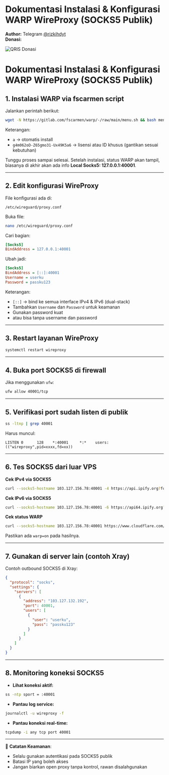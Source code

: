 # Dokumentasi Instalasi & Konfigurasi WARP WireProxy (SOCKS5 Publik)

**Author:** Telegram [@rizkihdyt](https://t.me/rizkihdyt)  
**Donasi:**

![QRIS Donasi](qris_donasi.png)

# Dokumentasi Instalasi & Konfigurasi WARP WireProxy (SOCKS5 Publik)

## 1. Instalasi WARP via fscarmen script
Jalankan perintah berikut:
```bash
wget -N https://gitlab.com/fscarmen/warp/-/raw/main/menu.sh && bash menu.sh a g4m062oD-Z65gmo31-Ux49K5a6
```
Keterangan:
- `a` → otomatis install
- `g4m062oD-Z65gmo31-Ux49K5a6` → lisensi atau ID khusus (gantikan sesuai kebutuhan)

Tunggu proses sampai selesai. Setelah instalasi, status WARP akan tampil, biasanya di akhir akan ada info **Local Socks5: 127.0.0.1:40001**.

---

## 2. Edit konfigurasi WireProxy
File konfigurasi ada di:
```
/etc/wireguard/proxy.conf
```
Buka file:
```bash
nano /etc/wireguard/proxy.conf
```
Cari bagian:
```ini
[Socks5]
BindAddress = 127.0.0.1:40001
```
Ubah jadi:
```ini
[Socks5]
BindAddress = [::]:40001
Username = userku
Password = passku123
```
Keterangan:
- `[::]` → bind ke semua interface IPv4 & IPv6 (dual-stack)
- Tambahkan `Username` dan `Password` untuk keamanan
- Gunakan password kuat
- atau bisa tanpa username dan password

---

## 3. Restart layanan WireProxy
```bash
systemctl restart wireproxy
```

---

## 4. Buka port SOCKS5 di firewall
Jika menggunakan `ufw`:
```bash
ufw allow 40001/tcp
```

---

## 5. Verifikasi port sudah listen di publik
```bash
ss -ltnp | grep 40001
```
Harus muncul:
```
LISTEN 0      128    *:40001     *:*    users:(("wireproxy",pid=xxxx,fd=xx))
```

---

## 6. Tes SOCKS5 dari luar VPS
**Cek IPv4 via SOCKS5**
```bash
curl --socks5-hostname 103.127.156.78:40001 -4 https://api.ipify.org?format=json
```
**Cek IPv6 via SOCKS5**
```bash
curl --socks5-hostname 103.127.156.78:40001 -6 https://api64.ipify.org?format=json
```
**Cek status WARP**
```bash
curl --socks5-hostname 103.127.156.78:40001 https://www.cloudflare.com/cdn-cgi/trace
```
Pastikan ada `warp=on` pada hasilnya.

---

## 7. Gunakan di server lain (contoh Xray)
Contoh outbound SOCKS5 di Xray:
```json
{
  "protocol": "socks",
  "settings": {
    "servers": [
      {
        "address": "103.127.132.192",
        "port": 40001,
        "users": [
          {
            "user": "userku",
            "pass": "passku123"
          }
        ]
      }
    ]
  }
}
```

---

## 8. Monitoring koneksi SOCKS5
- **Lihat koneksi aktif:**
```bash
ss -ntp sport = :40001
```
- **Pantau log service:**
```bash
journalctl -u wireproxy -f
```
- **Pantau koneksi real-time:**
```bash
tcpdump -i any tcp port 40001
```

---

📌 **Catatan Keamanan**:
- Selalu gunakan autentikasi pada SOCKS5 publik
- Batasi IP yang boleh akses
- Jangan biarkan open proxy tanpa kontrol, rawan disalahgunakan

